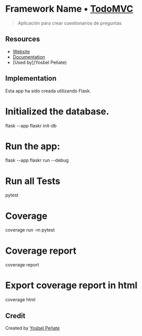 # Framework Name • [TodoMVC](http://todomvc.com)

> Aplicación para crear cuestionarios de preguntas


## Resources

- [Website](https://todomvc.com/)
- [Documentation](https://flask.palletsprojects.com/)
- [Used by](Yosbel Peñate)


## Implementation

Esta app ha sido creada utilizando Flask.

# Initialized the database.

flask --app flaskr init-db

# Run the app:
flask --app flaskr run --debug

# Run all Tests
pytest

# Coverage
coverage run -m pytest

# Coverage report

coverage report

# Export coverage report in html

coverage html


## Credit

Created by [Yosbel Peñate](http://your-website.com)
